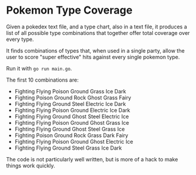 # Pokemon Type Coverage

Given a pokedex text file, and a type chart, also in a text file, it produces a list of all possible type combinations that together offer total coverage over every type.

It finds combinations of types that, when used in a single party, allow the user to score "super effective" hits against every single pokemon type.

Run it with `go run main.go`.

The first 10 combinations are:

 - Fighting Flying Poison Ground Grass Ice Dark
 - Fighting Poison Ground Rock Ghost Grass Fairy
 - Fighting Flying Ground Steel Electric Ice Dark
 - Fighting Flying Poison Ground Electric Ice Dark
 - Fighting Flying Ground Ghost Steel Electric Ice
 - Fighting Flying Poison Ground Ghost Grass Ice
 - Fighting Flying Ground Ghost Steel Grass Ice
 - Fighting Poison Ground Rock Grass Dark Fairy
 - Fighting Flying Poison Ground Ghost Electric Ice
 - Fighting Flying Ground Steel Grass Ice Dark

The code is not particularly well written, but is more of a hack to make things work quickly.
